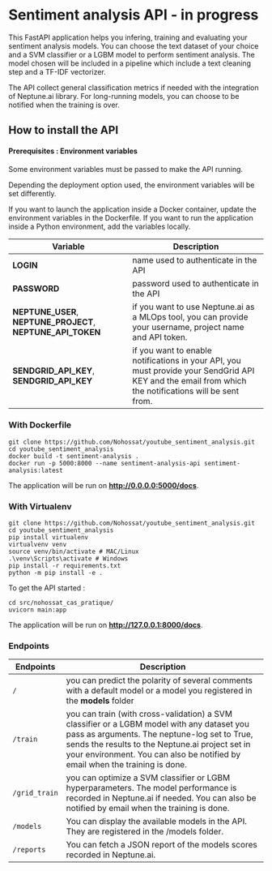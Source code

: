 # Sentiment analysis API - in progress

This FastAPI application helps you infering, training and evaluating your sentiment analysis models.
You can choose the text dataset of your choice and a SVM classifier or a LGBM model to perform sentiment analysis.
The model chosen will be included in a pipeline which include a text cleaning step and a TF-IDF vectorizer.

The API collect general classification metrics if needed with the integration of Neptune.ai library.
For long-running models, you can choose to be notified when the training is over.


## How to install the API

#### Prerequisites : Environment variables

Some environment variables must be passed to make the API running.

Depending the deployment option used, the environment variables will be set differently.

If you want to launch the application inside a Docker container, update the environment variables in the Dockerfile.
If you want to run the application inside a Python environment, add the variables locally.


| Variable | Description |
|---------|------------|
|**LOGIN**| name used to authenticate in the API |
|**PASSWORD**| password used to authenticate in the API |
|**NEPTUNE_USER**, **NEPTUNE_PROJECT**, **NEPTUNE_API_TOKEN** | if you want to use Neptune.ai as a MLOps tool, you can provide your username, project name and API token.|
|**SENDGRID_API_KEY**, **SENDGRID_API_KEY**| if you want to enable notifications in your API, you must provide your SendGrid API KEY and the email from which the notifications will be sent from. |


### With Dockerfile

```
git clone https://github.com/Nohossat/youtube_sentiment_analysis.git
cd youtube_sentiment_analysis
docker build -t sentiment-analysis .
docker run -p 5000:8000 --name sentiment-analysis-api sentiment-analysis:latest
```

The application will be run on **http://0.0.0.0:5000/docs**.

### With Virtualenv

```shell
git clone https://github.com/Nohossat/youtube_sentiment_analysis.git
cd youtube_sentiment_analysis
pip install virtualenv
virtualvenv venv
source venv/bin/activate # MAC/Linux
.\venv\Scripts\activate # Windows
pip install -r requirements.txt
python -m pip install -e .
```

To get the API started :

```
cd src/nohossat_cas_pratique/
uvicorn main:app
```

The application will be run on **http://127.0.0.1:8000/docs**.

### Endpoints

|Endpoints| Description|
|---------|------------|
|`/`| you can predict the polarity of several comments with a default model or a model you registered in the **models** folder|
|`/train`| you can train (with cross-validation) a SVM classifier or a LGBM model with any dataset you pass as arguments. The neptune-log set to True, sends the results to the Neptune.ai project set in your environment. You can also be notified by email when the training is done.|
|`/grid_train`| you can optimize a SVM classifier or LGBM hyperparameters. The model performance is recorded in Neptune.ai if needed. You can also be notified by email when the training is done.|
|`/models`| You can display the available models in the API. They are registered in the /models folder.|
|`/reports`| You can fetch a JSON report of the models scores recorded in Neptune.ai.|

